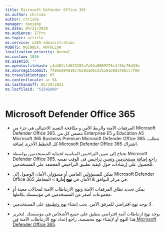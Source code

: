 ```yaml
---
title: Microsoft Defender Office 365
ms.author: chrisda
author: chrisda
manager: dansimp
ms.date: 04/21/2020
ms.audience: ITPro
ms.topic: article
ms.service: o365-administration
ROBOTS: NOINDEX, NOFOLLOW
localization_priority: Normal
ms.custom: 1036
ms.assetid: ''
ms.openlocfilehash: c4d462c14623282a7a94a0009275c4f36c70d33b
ms.sourcegitcommit: f4866e94918c7b591ad0cd3b58169d340bcc7f00
ms.translationtype: MT
ms.contentlocale: ar-SA
ms.lasthandoff: 05/19/2021
ms.locfileid: "52542880"
---
```

# <a name="microsoft-defender-for-office-365"></a>Microsoft Defender Office 365

- المرفقات الآمنة والربط الآمن و مكافحة التصيد الاحتيالي هي جزء من Microsoft Defender Office 365. تتضمن كل من Enterprise E5 و Education A5 Microsoft 365 Business Premium Microsoft Defender Office 365. تتطلب كل الخطط الأخرى إضافة Microsoft Defender Office 365 اشتراك.

- تحتاج إلى تعيين التراخيص المناسبة لحماية المستخدمين بواسطة Microsoft Defender Office 365. راجع [إضافة مستخدمين وتعيين تراخيص](/microsoft-365/admin/add-users/add-users) في الوقت نفسه للحصول على إرشادات حول كيفية تطبيق التراخيص المجمعة على المستخدمين.

- يمكن للمسؤولين العامين أو مسؤولي الأمان الوصول إلى Microsoft Defender Office 365 في مركز التوافق & الأمان في **نهج إدارة** \> المخاطر.

- يمكن تحديد نطاق المرفقات الآمنة ونهج الارتباطات الآمنة لمجالات معينة أو مجموعات أصغر من المستخدمين في مؤسستك بكاملها.

- لا يوجد نهج افتراضي للمرفق الآمن. يجب إنشاء [نهج وتطبيقه](/microsoft-365/security/office-365-security/set-up-atp-safe-attachments-policies) على المستخدمين.

- يوجد نهج ارتباطات آمنة افتراضي ينطبق على جميع الأشخاص في مؤسستك. لتحرير هذا النهج أو لإنشاء نهج مخصصة، راجع إعداد نهج الارتباطات الآمنة [في Microsoft Defender Office 365](/microsoft-365/security/office-365-security/set-up-atp-safe-links-policies).
